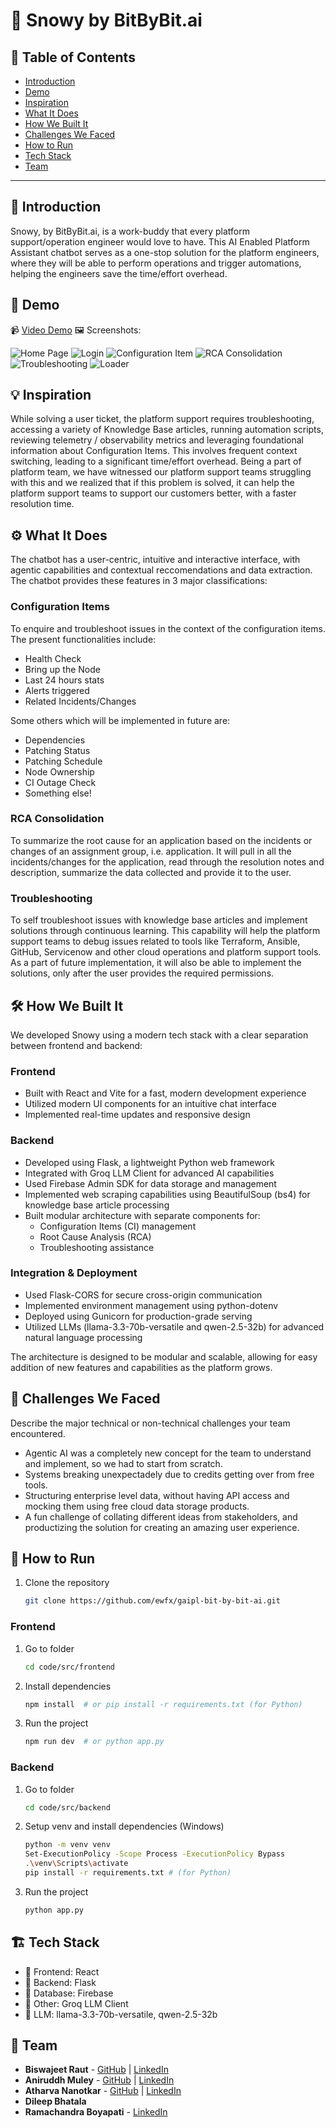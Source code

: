 # 🚀 Snowy by BitByBit.ai


## 📌 Table of Contents
- [Introduction](#introduction)
- [Demo](#demo)
- [Inspiration](#inspiration)
- [What It Does](#what-it-does)
- [How We Built It](#how-we-built-it)
- [Challenges We Faced](#challenges-we-faced)
- [How to Run](#how-to-run)
- [Tech Stack](#tech-stack)
- [Team](#team)

---

## 🎯 Introduction
Snowy, by BitByBit.ai, is a work-buddy that every platform support/operation engineer would love to have. This AI Enabled Platform Assistant chatbot serves as a one-stop solution for the platform engineers, where they will be able to perform operations and trigger automations, helping the engineers save the time/effort overhead. 

## 🎥 Demo
📹 [Video Demo](https://youtu.be/gH6GXmbNFlI)
🖼️ Screenshots:

![Home Page](./artifacts/demo/screenshots/home-page.jpg)
![Login](./artifacts/demo/screenshots/login-auth.jpg)
![Configuration Item](./artifacts/demo/screenshots/ci-chat.jpg)
![RCA Consolidation](./artifacts/demo/screenshots/rca-chat.jpg)
![Troubleshooting](./artifacts/demo/screenshots/troubleshoot-chat.jpg)
![Loader](./artifacts/demo/screenshots/loader.jpg)

## 💡 Inspiration
While solving a user ticket, the platform support requires troubleshooting, accessing a variety of Knowledge Base articles, running automation scripts, reviewing telemetry / observability metrics and leveraging foundational information about Configuration Items. This involves frequent context switching, leading to a significant time/effort overhead. Being a part of platform team, we have witnessed our platform support teams struggling with this and we realized that if this problem is solved, it can help the platform support teams to support our customers better, with a faster resolution time. 


## ⚙️ What It Does
The chatbot has a user-centric, intuitive and interactive interface, with agentic capabilities and contextual reccomendations and data extraction. The chatbot provides these features in 3 major classifications:

### Configuration Items 
To enquire and troubleshoot issues in the context of the configuration items. The present functionalities include: 
- Health Check
- Bring up the Node
- Last 24 hours stats
- Alerts triggered
- Related Incidents/Changes

Some others which will be implemented in future are:
- Dependencies
- Patching Status
- Patching Schedule
- Node Ownership
- CI Outage Check
- Something else!


### RCA Consolidation 
To summarize the root cause for an application based on the incidents or changes of an assignment group, i.e. application. It will pull in all the incidents/changes for the application, read through the resolution notes and description, summarize the data collected and provide it to the user.  


### Troubleshooting 
To self troubleshoot issues with knowledge base articles and implement solutions through continuous learning. This capability will help the platform support teams to debug issues related to tools like Terraform, Ansible, GitHub, Servicenow and other cloud operations and platform support tools. As a part of future implementation, it will also be able to implement the solutions, only after the user provides the required permissions. 


## 🛠️ How We Built It
We developed Snowy using a modern tech stack with a clear separation between frontend and backend:

### Frontend
- Built with React and Vite for a fast, modern development experience
- Utilized modern UI components for an intuitive chat interface
- Implemented real-time updates and responsive design

### Backend
- Developed using Flask, a lightweight Python web framework
- Integrated with Groq LLM Client for advanced AI capabilities
- Used Firebase Admin SDK for data storage and management
- Implemented web scraping capabilities using BeautifulSoup (bs4) for knowledge base article processing
- Built modular architecture with separate components for:
  - Configuration Items (CI) management
  - Root Cause Analysis (RCA)
  - Troubleshooting assistance

### Integration & Deployment
- Used Flask-CORS for secure cross-origin communication
- Implemented environment management using python-dotenv
- Deployed using Gunicorn for production-grade serving
- Utilized LLMs (llama-3.3-70b-versatile and qwen-2.5-32b) for advanced natural language processing

The architecture is designed to be modular and scalable, allowing for easy addition of new features and capabilities as the platform grows.

## 🚧 Challenges We Faced
Describe the major technical or non-technical challenges your team encountered.
- Agentic AI was a completely new concept for the team to understand and implement, so we had to start from scratch. 
- Systems breaking unexpectadely due to credits getting over from free tools. 
- Structuring enterprise level data, without having API access and mocking them using free cloud data storage products.
- A fun challenge of collating different ideas from stakeholders, and productizing the solution for creating an amazing user experience. 


## 🏃 How to Run
1. Clone the repository  
   ```sh
   git clone https://github.com/ewfx/gaipl-bit-by-bit-ai.git
   ```

### Frontend 
1. Go to folder
   ```sh
   cd code/src/frontend
   ```
2. Install dependencies  
   ```sh
   npm install  # or pip install -r requirements.txt (for Python)
   ```
3. Run the project  
   ```sh
   npm run dev  # or python app.py
   ```

### Backend 
1. Go to folder
   ```sh
   cd code/src/backend
   ```
2. Setup venv and install dependencies (Windows)
   ```sh
   python -m venv venv
   Set-ExecutionPolicy -Scope Process -ExecutionPolicy Bypass
   .\venv\Scripts\activate
   pip install -r requirements.txt # (for Python)
   ```
3. Run the project  
   ```sh
   python app.py
   ```

## 🏗️ Tech Stack
- 🔹 Frontend: React
- 🔹 Backend: Flask
- 🔹 Database: Firebase
- 🔹 Other: Groq LLM Client
- 🔹 LLM: llama-3.3-70b-versatile, qwen-2.5-32b

## 👥 Team
- **Biswajeet Raut** - [GitHub](https://github.com/BiswajeetRaut/) | [LinkedIn](https://www.linkedin.com/in/biswajeet-raut-9b14b0267/)
- **Aniruddh Muley** - [GitHub](http://github.com/Aniruddhmuley2001/) | [LinkedIn](https://www.linkedin.com/in/aniruddh-muley-647884193/)
- **Atharva Nanotkar** - [GitHub](https://github.com/atharva168) | [LinkedIn](https://www.linkedin.com/in/atharva-nanotkar-828979204/)
- **Dileep Bhatala**
- **Ramachandra Boyapati** - [LinkedIn](https://www.linkedin.com/in/ramachandra-boyapati-3197141a1/)
